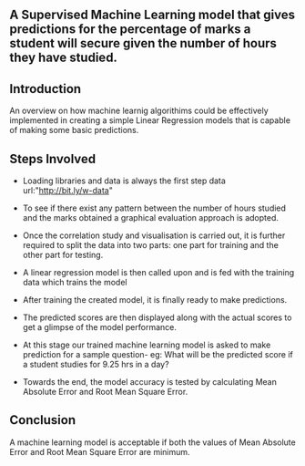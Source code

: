 ## A Supervised Machine Learning model that gives predictions for the percentage of marks a student will secure given the number of hours they have studied.

## Introduction

An overview on how machine learnig algorithims could be effectively implemented in creating a simple Linear Regression models that is capable of making some basic predictions.


## Steps Involved

* Loading libraries and data is always the first step
    data url:"http://bit.ly/w-data"

* To see if there exist any pattern between the number of hours studied and the marks obtained a graphical evaluation approach is adopted.

* Once the correlation study and visualisation is carried out, it is further required to split the data into two parts: one part for training and the other part for testing.

* A linear regression model is then called upon and is fed with the training data which trains the model

* After training the created model, it is finally ready to make predictions.

* The predicted scores are then displayed along with the actual scores to get a glimpse of the model performance.

* At this stage our trained machine learning model is asked to make prediction for a sample question-
    eg: What will be the predicted score if a student studies for 9.25 hrs in a day?

* Towards the end, the model accuracy is tested by calculating Mean Absolute Error and Root Mean Square Error.


## Conclusion

A machine learning model is acceptable if both the values of Mean Absolute Error and Root Mean Square Error are minimum.


